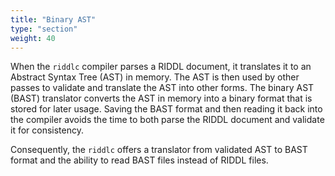 ```yaml
---
title: "Binary AST"
type: "section"
weight: 40
---
```


When the `riddlc` compiler parses a RIDDL document, it translates it to an Abstract 
Syntax Tree (AST) in memory. The AST is then used by other passes to validate and translate the 
AST into other forms. The binary AST (BAST) translator converts the AST in memory into a binary 
format that is stored for later usage.  Saving the BAST format and then reading it back into 
the compiler avoids the time to both parse the RIDDL document and validate it for consistency.

Consequently, the `riddlc` offers a translator from validated AST to BAST format and the ability 
to read BAST files instead of RIDDL files. 
